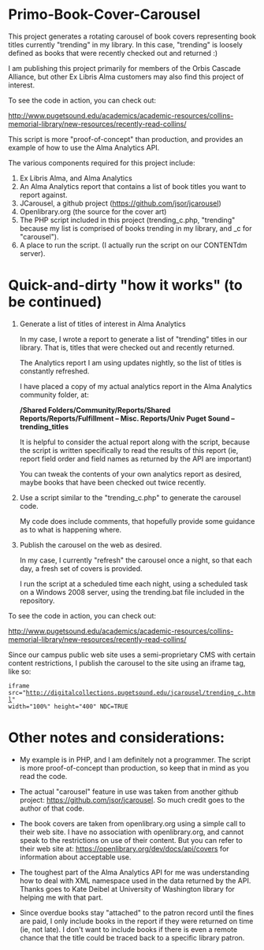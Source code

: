 Primo-Book-Cover-Carousel
=========================

This project generates a rotating carousel of book covers representing book titles currently "trending" in my library. In this case, "trending" is loosely defined as books that were recently checked out and returned :)

I am publishing this project primarily for members of the Orbis Cascade Alliance, but other Ex Libris Alma customers may also find this project of interest.

To see the code in action, you can check out:

http://www.pugetsound.edu/academics/academic-resources/collins-memorial-library/new-resources/recently-read-collins/

This script is more "proof-of-concept" than production, and provides an example of how to use the Alma Analytics API.

The various components required for this project include:

1. Ex Libris Alma, and Alma Analytics
2. An Alma Analytics report that contains a list of book titles you want to report against.
3. JCarousel, a github project (https://github.com/jsor/jcarousel)
4. Openlibrary.org (the source for the cover art)
5. The PHP script included in this project (trending_c.php, "trending" because my list is comprised of books trending in my library, and _c for "carousel").
6. A place to run the script. (I actually run the script on our CONTENTdm server).


Quick-and-dirty "how it works" (to be continued)
==============================

1. Generate a list of titles of interest in Alma Analytics

	In my case, I wrote a report to generate a list of "trending" titles in our library. That is, titles that were checked out and recently returned.
	
	The Analytics report I am using updates nightly, so the list of titles is constantly refreshed.
	
	I have placed a copy of my actual analytics report in the Alma Analytics community folder, at:
	
	<b>/Shared Folders/Community/Reports/Shared Reports/Reports/Fulfillment – Misc. Reports/Univ Puget Sound – trending_titles</b>
	
	It is helpful to consider the actual report along with the script, because the script is written specifically to read the results of this report (ie, report field order and field names as returned by the API are important)
	
	You can tweak the contents of your own analytics report as desired, maybe books that have been checked out twice recently. 

2. Use a script similar to the "trending_c.php" to generate the carousel code.

	My code does include comments, that hopefully provide some guidance as to what is happening where.

3. Publish the carousel on the web as desired.

	In my case, I currently "refresh" the carousel once a night, so that each day, a fresh set of covers is provided.
	
	I run the script at a scheduled time each night, using a scheduled task on a Windows 2008 server, using the trending.bat file included in the repository.

To see the code in action, you can check out:

http://www.pugetsound.edu/academics/academic-resources/collins-memorial-library/new-resources/recently-read-collins/

Since our campus public web site uses a semi-proprietary CMS with certain content restrictions, I publish the carousel to the site using an iframe tag, like so:

<code>iframe src="http://digitalcollections.pugetsound.edu/jcarousel/trending_c.html" width="100%" height="400" NDC=TRUE</code>


Other notes and considerations:
==============================

- My example is in PHP, and I am definitely not a programmer. The script is more proof-of-concept than production, so keep that in mind as you read the code.

- The actual "carousel" feature in use was taken from another github project: https://github.com/jsor/jcarousel. So much credit goes to the author of that code.

- The book covers are taken from openlibrary.org using a simple call to their web site. I have no association with openlibrary.org, and  cannot speak to the restrictions on use of their content. But you can refer to their web site at: https://openlibrary.org/dev/docs/api/covers for information about acceptable use.

- The toughest part of the Alma Analytics API for me was understanding how to deal with XML namespace used in the data returned by the API. Thanks goes to Kate Deibel at University of Washington library for helping me with that part.

- Since overdue books stay "attached" to the patron record until the fines are paid, I only include books in the report if they were returned on time (ie, not late). I don't want to include books if there is even a remote chance that the title could be traced back to a specific library patron.
